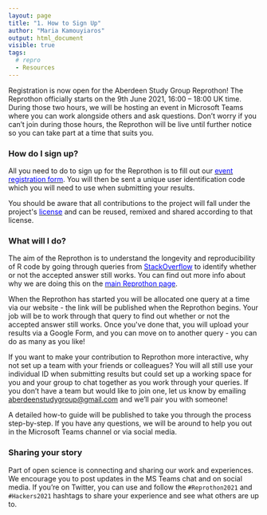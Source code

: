 ```yaml
---
layout: page
title: "1. How to Sign Up"
author: "Maria Kamouyiaros"
output: html_document
visible: true
tags:
  # repro
  - Resources
---
```


Registration is now open for the Aberdeen Study Group Reprothon! The Reprothon officially starts on the 9th June 2021, 16:00 – 18:00 UK time. During those two hours, we will be hosting an event in Microsoft Teams where you can work alongside others and ask questions. Don’t worry if you can’t join during those hours, the Reprothon will be live until further notice so you can take part at a time that suits you. 

### How do I sign up?
All you need to do to sign up for the Reprothon is to fill out our [<span style="color: blue">event registration form</span>](https://docs.google.com/forms/d/e/1FAIpQLScnZ58LT9lgCHWgHK0JFD-1CPEOyZPcWdCM3VBxDdnXDgQ_AA/viewform). You will then be sent a unique user identification code which you will need to use when submitting your results. 

You should be aware that all contributions to the project will fall under the project's [<span style="color: blue">license</span>](https://github.com/AberdeenStudyGroup/Reprothon2021/blob/main/LICENSE) and can be reused, remixed and shared according to that license.

### What will I do?
The aim of the Reprothon is to understand the longevity and reproducibility of R code by going through queries from  [<span style="color: blue">StackOverflow</span>](https://stackoverflow.com/) to identify whether or not the accepted answer still works. You can find out more info about why we are doing this on the [<span style="color: blue">main Reprothon page</span>](https://aberdeenstudygroup.github.io/studyGroup/Reprothon2021/).  

When the Reprothon has started you will be allocated one query at a time via our website - the link will be published when the Reprothon begins. Your job will be to work through that query to find out whether or not the accepted answer still works. Once you've done that, you will upload your results via a Google Form, and you can move on to another query - you can do as many as you like! 

If you want to make your contribution to Reprothon more interactive, why not set up a team with your friends or colleagues? You will all still use your individual ID when submitting results but could set up a working space for you and your group to chat together as you work through your queries. If you don’t have a team but would like to join one, let us know by emailing <aberdeenstudygroup@gmail.com> and we’ll pair you with someone! 

A detailed how-to guide will be published to take you through the process step-by-step. If you have any questions, we will be around to help you out in the Microsoft Teams channel or via social media. 


### Sharing your story
Part of open science is connecting and sharing our work and experiences. We encourage you to post updates in the MS Teams chat and on social media. If you’re on Twitter, you can use and follow the `#Reprothon2021` and `#Hackers2021` hashtags to share your experience and see what others are up to.  
